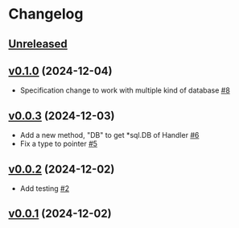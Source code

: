 # Changelog

## [Unreleased](https://github.com/today2098/testdbs/compare/v0.1.0...HEAD)

## [v0.1.0](https://github.com/today2098/testdbs/compare/v0.0.3...v0.1.0) (2024-12-04)

- Specification change to work with multiple kind of database [#8](https://github.com/today2098/testdbs/pull/8)


## [v0.0.3](https://github.com/today2098/testdbs/compare/v0.0.2...v0.0.3) (2024-12-03)

- Add a new method, "DB" to get *sql.DB of Handler [#6](https://github.com/today2098/testdbs/pull/6)
- Fix a type to pointer [#5](https://github.com/today2098/testdbs/pull/5)


## [v0.0.2](https://github.com/today2098/testdbs/compare/v0.0.1...v0.0.2) (2024-12-02)

- Add testing [#2](https://github.com/today2098/testdbs/pull/2)


## [v0.0.1](https://github.com/today2098/testdbs/compare/b22ac09...v0.0.1) (2024-12-02)
